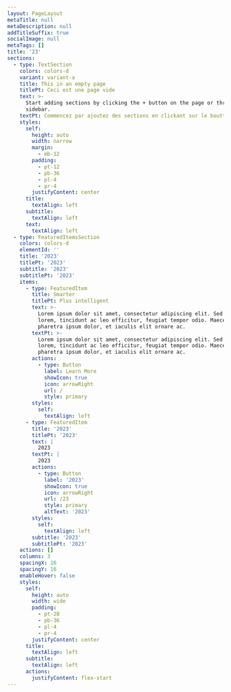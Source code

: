 ```yaml
---
layout: PageLayout
metaTitle: null
metaDescription: null
addTitleSuffix: true
socialImage: null
metaTags: []
title: '23'
sections:
  - type: TextSection
    colors: colors-d
    variant: variant-a
    title: This in an empty page
    titlePt: Ceci est une page vide
    text: >-
      Start adding sections by clicking the + button on the page or through the
      sidebar.
    textPt: Commencez par ajoutez des sections en clickant sur le boutton +.
    styles:
      self:
        height: auto
        width: narrow
        margin:
          - mb-12
        padding:
          - pt-12
          - pb-36
          - pl-4
          - pr-4
        justifyContent: center
      title:
        textAlign: left
      subtitle:
        textAlign: left
      text:
        textAlign: left
  - type: FeaturedItemsSection
    colors: colors-d
    elementId: ''
    title: '2023'
    titlePt: '2023'
    subtitle: '2023'
    subtitlePt: '2023'
    items:
      - type: FeaturedItem
        title: Smarter
        titlePt: Plus intelligent
        text: >-
          Lorem ipsum dolor sit amet, consectetur adipiscing elit. Sed ante
          lorem, tincidunt ac leo efficitur, feugiat tempor odio. Maecenas
          pharetra ipsum dolor, et iaculis elit ornare ac.
        textPt: >-
          Lorem ipsum dolor sit amet, consectetur adipiscing elit. Sed ante
          lorem, tincidunt ac leo efficitur, feugiat tempor odio. Maecenas
          pharetra ipsum dolor, et iaculis elit ornare ac.
        actions:
          - type: Button
            label: Learn More
            showIcon: true
            icon: arrowRight
            url: /
            style: primary
        styles:
          self:
            textAlign: left
      - type: FeaturedItem
        title: '2023'
        titlePt: '2023'
        text: |
          2023
        textPt: |
          2023
        actions:
          - type: Button
            label: '2023'
            showIcon: true
            icon: arrowRight
            url: /23
            style: primary
            altText: '2023'
        styles:
          self:
            textAlign: left
        subtitle: '2023'
        subtitlePt: '2023'
    actions: []
    columns: 3
    spacingX: 16
    spacingY: 16
    enableHover: false
    styles:
      self:
        height: auto
        width: wide
        padding:
          - pt-28
          - pb-36
          - pl-4
          - pr-4
        justifyContent: center
      title:
        textAlign: left
      subtitle:
        textAlign: left
      actions:
        justifyContent: flex-start
---
```

